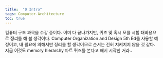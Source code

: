 ```yaml
---
title:  "0 Intro"
tags: Computer-Architecture
toc: true
---
```


컴퓨터 구조 과목을 수강 중이다. 이미 다 끝나가지만, 퀴즈 및 혹시 모를 시험 대비용으로 정리를 해 볼 생각이다. Computer Organization and Design 5th Ed를 사용할 예정이고, 내 필요에 의해서만 정리를 할 생각이므로 순서는 전혀 지켜지지 않을 것 같다. 지금 이것도 memory hierarchy 파트 퀴즈를 본다고 해서 시작한 거라..